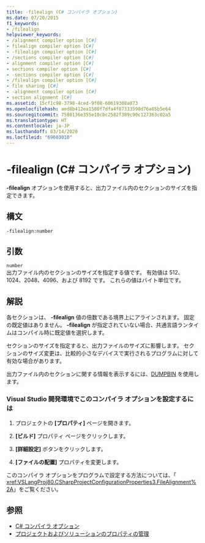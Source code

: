 ```yaml
---
title: -filealign (C# コンパイラ オプション)
ms.date: 07/20/2015
f1_keywords:
- /filealign
helpviewer_keywords:
- /alignment compiler option [C#]
- filealign compiler option [C#]
- -filealign compiler option [C#]
- /sections compiler option [C#]
- alignment compiler option [C#]
- sections compiler option [C#]
- -sections compiler option [C#]
- /filealign compiler option [C#]
- file sharing [C#]
- -alignment compiler option [C#]
- section alignment [C#]
ms.assetid: 15cf1c98-3798-4ced-9f08-60619308a073
ms.openlocfilehash: aed8b412ea1580f7dfa4f87333598d76a85b5e64
ms.sourcegitcommit: 7588136e355e10cbc2582f389c90c127363c02a5
ms.translationtype: HT
ms.contentlocale: ja-JP
ms.lasthandoff: 03/14/2020
ms.locfileid: "69603010"
---
```

# <a name="-filealign-c-compiler-options"></a>-filealign (C# コンパイラ オプション)
**-filealign** オプションを使用すると、出力ファイル内のセクションのサイズを指定できます。  
  
## <a name="syntax"></a>構文  
  
```console  
-filealign:number  
```  
  
## <a name="arguments"></a>引数  
 `number`  
 出力ファイル内のセクションのサイズを指定する値です。 有効値は 512、1024、2048、4096、および 8192 です。 これらの値はバイト単位です。  
  
## <a name="remarks"></a>解説  
 各セクションは、 **-filealign** 値の倍数である境界上にアラインされます。 固定の既定値はありません。 **-filealign** が指定されていない場合、共通言語ランタイムはコンパイル時に既定値を選択します。  
  
 セクションのサイズを指定すると、出力ファイルのサイズに影響します。 セクションのサイズ変更は、比較的小さなデバイスで実行されるプログラムに対して有効な場合があります。  
  
 出力ファイル内のセクションに関する情報を表示するには、[DUMPBIN](/cpp/build/reference/dumpbin-options) を使用します。  
  
### <a name="to-set-this-compiler-option-in-the-visual-studio-development-environment"></a>Visual Studio 開発環境でこのコンパイラ オプションを設定するには  
  
1. プロジェクトの **[プロパティ]** ページを開きます。  
  
2. **[ビルド]** プロパティ ページをクリックします。  
  
3. **[詳細設定]** ボタンをクリックします。  
  
4. **[ファイルの配置]** プロパティを変更します。  
  
 このコンパイラ オプションをプログラムで設定する方法については、「 <xref:VSLangProj80.CSharpProjectConfigurationProperties3.FileAlignment%2A>」をご覧ください。  
  
## <a name="see-also"></a>参照

- [C# コンパイラ オプション](./index.md)
- [プロジェクトおよびソリューションのプロパティの管理](/visualstudio/ide/managing-project-and-solution-properties)
